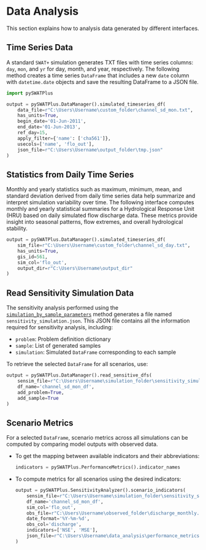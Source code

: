 # Data Analysis

This section explains how to analysis data generated by different interfaces.

## Time Series Data

A standard `SWAT+` simulation generates TXT files with time series columns: `day`, `mon`, and `yr` for day, month, and year, respectively.
The following method creates a time series `DataFrame` that includes a new `date` column with `datetime.date` objects and save the resulting DataFrame to a JSON file.

```python
import pySWATPlus

output = pySWATPlus.DataManager().simulated_timeseries_df(
    data_file=r"C:\Users\Username\custom_folder\channel_sd_mon.txt",
    has_units=True,
    begin_date='01-Jun-2011',
    end_date='01-Jun-2013',
    ref_day=15,
    apply_filter={'name': ['cha561']},
    usecols=['name', 'flo_out'],
    json_file=r"C:\Users\Username\output_folder\tmp.json"
)
```

## Statistics from Daily Time Series

Monthly and yearly statistics such as maximum, minimum, mean, and standard deviation derived from daily time series data help summarize and interpret simulation variability over time.
The following interface computes monthly and yearly statistical summaries for a Hydrological Response Unit (HRU) based on daily simulated flow discharge data. These metrics provide insight into seasonal patterns, flow extremes, and overall hydrological stability.

```python
output = pySWATPlus.DataManager().simulated_timeseries_df(
    sim_file=r"C:\Users\Username\custom_folder\channel_sd_day.txt",
    has_units=True,
    gis_id=561,
    sim_col='flo_out',
    output_dir=r"C:\Users\Username\output_dir"
)
```

## Read Sensitivity Simulation Data

The sensitivity analysis performed using the
[`simulation_by_sample_parameters`](https://swat-model.github.io/pySWATPlus/api/sensitivity_analyzer/#pySWATPlus.SensitivityAnalyzer.simulation_by_sample_parameters) method generates a file named `sensitivity_simulation.json`. This JSON file contains all the information required for sensitivity analysis, including:

- `problem`: Problem definition dictionary  
- `sample`: List of generated samples  
- `simulation`: Simulated `DataFrame` corresponding to each sample  

To retrieve the selected `DataFrame` for all scenarios, use:

```python
output = pySWATPlus.DataManager().read_sensitive_dfs(
    sensim_file=r"C:\Users\Username\simulation_folder\sensitivity_simulation.json",
    df_name='channel_sd_mon_df',
    add_problem=True,
    add_sample=True
)
```

## Scenario Metrics

For a selected `DataFrame`, scenario metrics across all simulations can be computed by comparing model outputs with observed data.


- To get the mapping between available indicators and their abbreviations:

    ```python
    indicators = pySWATPlus.PerformanceMetrics().indicator_names
    ```

- To compute metrics for all scenarios using the desired indicators:

    ```python
    output = pySWATPlus.SensitivityAnalyzer().scenario_indicators(
        sensim_file=r"C:\Users\Username\simulation_folder\sensitivity_simulation.json",
        df_name='channel_sd_mon_df',
        sim_col='flo_out',
        obs_file=r"C:\Users\Username\observed_folder\discharge_monthly.csv",
        date_format='%Y-%m-%d',
        obs_col='discharge',
        indicators=['NSE', 'MSE'],
        json_file=r"C:\Users\Username\data_analysis\performance_metrics.json"
    )
    ```






